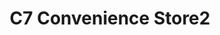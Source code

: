---
title: "C7 Convenience Store2"
url: /cagayan-de-oro-city/c7-convenience-store2/
shop: convenience
---